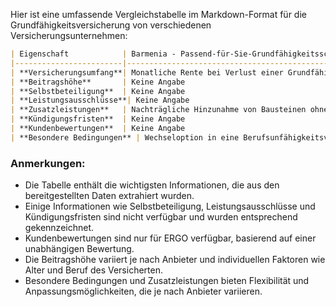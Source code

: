 Hier ist eine umfassende Vergleichstabelle im Markdown-Format für die Grundfähigkeitsversicherung von verschiedenen Versicherungsunternehmen:

```markdown
| Eigenschaft            | Barmenia - Passend-für-Sie-Grundfähigkeitsschutz | ERGO - Body Protect | Generali - Grundfähigkeits-Police | HUK-Coburg - Existenzschutzversicherung | R+V - Grundfähigkeitsversicherung | Signal Iduna - Grundfähigkeitsversicherung |
|------------------------|--------------------------------------------------|---------------------|-----------------------------------|----------------------------------------|----------------------------------|--------------------------------------------|
| **Versicherungsumfang**| Monatliche Rente bei Verlust einer Grundfähigkeit, Beitragsbefreiung im Versicherungsfall, Option Direktleistung, Absicherung bei Pflegebedürftigkeit und schweren Krankheiten | Absicherung der Grundfähigkeiten wie Sehen, Sprechen, Hören, Sitzen, Gehen und Stehen | Zahlung bei Verlust einer Grundfähigkeit für sechs Monate oder länger | Volle Leistung bei Verlust einer Grundfähigkeit, flexibel anpassbar | Monatliche Rente bei Beeinträchtigung oder Verlust bestimmter Grundfähigkeiten | Monatliche Rente bei Verlust einer Grundfähigkeit, Pflegebedürftigkeit oder Demenz |
| **Beitragshöhe**       | Keine Angabe                                     | z. B. 29,70 € mtl.  | Keine Angabe                      | Ab 21,82 € mtl. für einen 24-jährigen Elektriker | Keine Angabe                     | Keine Angabe                                 |
| **Selbstbeteiligung**  | Keine Angabe                                     | Keine Angabe        | Keine Angabe                      | Keine Angabe                             | Keine Angabe                     | Keine Angabe                                 |
| **Leistungsausschlüsse**| Keine Angabe                                     | Keine Angabe        | Keine Angabe                      | Keine Angabe                             | Keine Angabe                     | Keine Angabe                                 |
| **Zusatzleistungen**   | Nachträgliche Hinzunahme von Bausteinen ohne erneute Gesundheitsprüfung, Wechseloption in eine Berufsunfähigkeitsversicherung | Zusatzbausteine wie Psyche Plus, Pflege Plus, Sport Plus | Umtausch in eine Berufsunfähigkeitsversicherung nach fünf Vertragsjahren | Erhöhungsoptionen ohne erneute Gesundheitsprüfung, Beitragspause möglich | Nachversicherungsgarantie, Wahl zwischen drei Produktvarianten | Worst-Case Kapitalhilfe bei schwerer Krankheit, EXKLUSIV-Option für Wechsel in Berufsunfähigkeitsversicherung |
| **Kündigungsfristen**  | Keine Angabe                                     | Keine Angabe        | Keine Angabe                      | Keine Angabe                             | Keine Angabe                     | Keine Angabe                                 |
| **Kundenbewertungen**  | Keine Angabe                                     | Unabhängig getestet mit 5 Sternen für Komfort und Premium | Keine Angabe                      | Keine Angabe                             | Keine Angabe                     | Keine Angabe                                 |
| **Besondere Bedingungen** | Wechseloption in eine Berufsunfähigkeitsversicherung ohne erneute Gesundheitsprüfung | Flexibilität bei Beitrags- und Leistungsanpassung | Keine Frist bei der Beantragung von Leistungen | Rückwirkende Leistung bei verspäteter Meldung | Möglichkeit eines Wechsels ohne Gesundheitsprüfung in die Berufsunfähigkeitsversicherung | Optionale Rentensteigerung im Leistungsfall, Anpassung der Rentenhöhe bei bestimmten Lebensereignissen |

```

### Anmerkungen:
- Die Tabelle enthält die wichtigsten Informationen, die aus den bereitgestellten Daten extrahiert wurden.
- Einige Informationen wie Selbstbeteiligung, Leistungsausschlüsse und Kündigungsfristen sind nicht verfügbar und wurden entsprechend gekennzeichnet.
- Kundenbewertungen sind nur für ERGO verfügbar, basierend auf einer unabhängigen Bewertung.
- Die Beitragshöhe variiert je nach Anbieter und individuellen Faktoren wie Alter und Beruf des Versicherten.
- Besondere Bedingungen und Zusatzleistungen bieten Flexibilität und Anpassungsmöglichkeiten, die je nach Anbieter variieren.